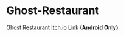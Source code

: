 # Ghost-Restaurant

[Ghost Restaurant Itch.io Link](https://axiathedeveloper.itch.io/ghost-restaurant?secret=e2fx7Vpfeou2XOfgK8Fv0Ya6Ig)
**(Android Only)**
